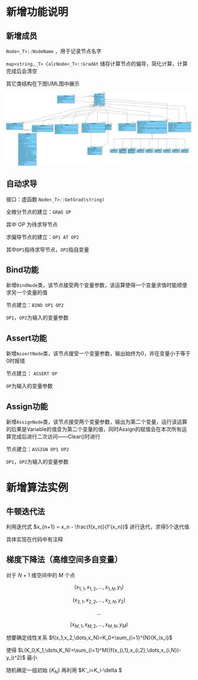# 新增功能说明

## 新增成员

`Node<_T>::NodeName` ，用于记录节点名字

`map<string,_T> CalcNode<_T>::GradAt` 储存计算节点的偏导，简化计算，计算完成后会清空

其它类结构在下图UML图中展示

![UML图](doc/UML.png)

## 自动求导

接口：虚函数 `Node<_T>::GetGrad(string)`

全微分节点的建立：`GRAD OP`

其中 OP 为待求导节点

求偏导节点的建立：`OP1 AT OP2`

其中`OP1`指待求导节点，`OP2`指自变量

## Bind功能
新增`BindNode`类，该节点接受两个变量参数，该运算使得一个变量求值时能顺便求另一个变量的值

节点建立：`BIND OP1 OP2`

`OP1`，`OP2`为输入的变量参数

## Assert功能

新增`AssertNode`类，该节点接受一个变量参数，输出始终为0，并在变量小于等于0时报错

节点建立： `ASSERT OP`

`OP`为输入的变量参数

## Assign功能

新增`AssignNode`类，该节点接受两个变量参数，输出为第二个变量，运行该运算的后果是Variable的值变为第二个变量的值，同时Assign的赋值会在本次所有运算完成后进行二次访问——Clear()时进行

节点建立：`ASSIGN OP1 OP2`

`OP1`，`OP2`为输入的变量参数



# 新增算法实例

## 牛顿迭代法

利用迭代式 $x_{n+1} = x_n - \frac{f(x_n)}{f'(x_n)}$ 进行迭代，求得5个迭代值

具体实现在代码中有注释

## 梯度下降法（高维空间多自变量）

对于 $N+1$ 维空间中的 $M$ 个点

$$(x_{1,1},x_{1,2}, \dots ,x_{1,N},y_1)$$

$$(x_{2,1},x_{2,2}, \dots ,x_{2,N},y_2)$$

$$\dots$$

$$(x_{M,1},x_{M,2}, \dots ,x_{M,N},y_M)$$

想要确定线性关系 $f(x_1,x_2,\dots,x_N)=K_0+\sum_{i=1}^{N}{K_ix_i}$

使得 $L(K_0,K_1,\dots,K_N)=\sum_{i=1}^M{(f(x_{i,1},x_{i,2},\dots,x_{i,N})-y_i)^2}$ 最小

随机确定一组初始 $\{K_N\}$ 再利用 $K'_i=K_i-\delta $